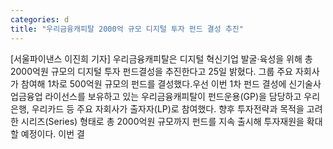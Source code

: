 ```yaml
---
categories: d
title: "우리금융캐피탈 2000억 규모 디지털 투자 펀드 결성 추진"
---
```

[서울파이낸스 이진희 기자] 우리금융캐피탈은 디지털 혁신기업 발굴·육성을 위해 총 2000억원 규모의 디지털 투자 펀드결성을 추진한다고 25일 밝혔다. 그룹 주요 자회사가 참여해 1차로 500억원 규모의 펀드를 결성했다.우선 이번 1차 펀드 결성에 신기술사업금융업 라이선스를 보유하고 있는 우리금융캐피탈이 펀드운용(GP)을 담당하고 우리은행, 우리카드 등 주요 자회사가 출자자(LP)로 참여했다. 향후 투자전략과 목적을 고려한 시리즈(Series) 형태로 총 2000억원 규모까지 펀드를 지속 출시해 투자재원을 확대할 예정이다. 이번 결